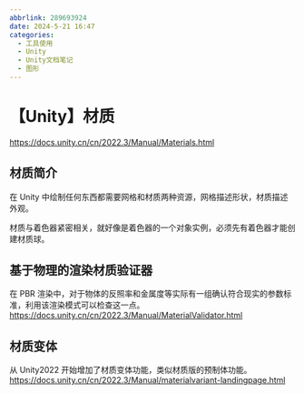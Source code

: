 ```yaml
---
abbrlink: 289693924
date: 2024-5-21 16:47
categories:
  - 工具使用
  - Unity
  - Unity文档笔记
  - 图形
---
```


# 【Unity】材质

https://docs.unity.cn/cn/2022.3/Manual/Materials.html

## 材质简介

在 Unity 中绘制任何东西都需要网格和材质两种资源，网格描述形状，材质描述外观。

材质与着色器紧密相关，就好像是着色器的一个对象实例，必须先有着色器才能创建材质球。

## 基于物理的渲染材质验证器

在 PBR 渲染中，对于物体的反照率和金属度等实际有一组确认符合现实的参数标准，利用该渲染模式可以检查这一点。  
https://docs.unity.cn/cn/2022.3/Manual/MaterialValidator.html

## 材质变体

从 Unity2022 开始增加了材质变体功能，类似材质版的预制体功能。  
https://docs.unity.cn/cn/2022.3/Manual/materialvariant-landingpage.html

